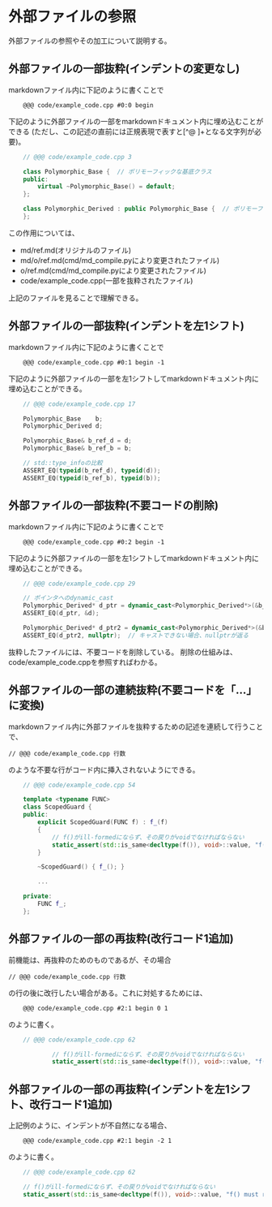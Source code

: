 <!-- md/ref.md -->
# 外部ファイルの参照 <a id="SS_2"></a>
外部ファイルの参照やその加工について説明する。

## 外部ファイルの一部抜粋(インデントの変更なし) <a id="SS_2_1"></a>
markdownファイル内に下記のように書くことで

        @@@ code/example_code.cpp #0:0 begin  

下記のように外部ファイルの一部をmarkdownドキュメント内に埋め込むことができる
(ただし、この記述の直前には正規表現で表すと[^@ ]+となる文字列が必要)。

```.cpp
    // @@@ code/example_code.cpp 3

    class Polymorphic_Base {  // ポリモーフィックな基底クラス
    public:
        virtual ~Polymorphic_Base() = default;
    };

    class Polymorphic_Derived : public Polymorphic_Base {  // ポリモーフィックな派生クラス
    };
```

この作用については、

* md/ref.md(オリジナルのファイル)
* md/o/ref.md(cmd/md_compile.pyにより変更されたファイル)
* o/ref.md(cmd/md_compile.pyにより変更されたファイル)
* code/example_code.cpp(一部を抜粋されたファイル)

上記のファイルを見ることで理解できる。

## 外部ファイルの一部抜粋(インデントを左1シフト) <a id="SS_2_2"></a>
markdownファイル内に下記のように書くことで

        @@@ code/example_code.cpp #0:1 begin -1

下記のように外部ファイルの一部を左1シフトしてmarkdownドキュメント内に埋め込むことができる。

```.cpp
    // @@@ code/example_code.cpp 17

    Polymorphic_Base    b;
    Polymorphic_Derived d;

    Polymorphic_Base& b_ref_d = d;
    Polymorphic_Base& b_ref_b = b;

    // std::type_infoの比較
    ASSERT_EQ(typeid(b_ref_d), typeid(d));
    ASSERT_EQ(typeid(b_ref_b), typeid(b));
```

## 外部ファイルの一部抜粋(不要コードの削除) <a id="SS_2_3"></a>
markdownファイル内に下記のように書くことで

        @@@ code/example_code.cpp #0:2 begin -1

下記のように外部ファイルの一部を左1シフトしてmarkdownドキュメント内に埋め込むことができる。

```.cpp
    // @@@ code/example_code.cpp 29

    // ポインタへのdynamic_cast
    Polymorphic_Derived* d_ptr = dynamic_cast<Polymorphic_Derived*>(&b_ref_d);
    ASSERT_EQ(d_ptr, &d);

    Polymorphic_Derived* d_ptr2 = dynamic_cast<Polymorphic_Derived*>(&b_ref_b);
    ASSERT_EQ(d_ptr2, nullptr);  // キャストできない場合、nullptrが返る
```

抜粋したファイルには、不要コードを削除している。
削除の仕組みは、code/example_code.cppを参照すればわかる。

## 外部ファイルの一部の連続抜粋(不要コードを「...」に変換) <a id="SS_2_4"></a>
markdownファイル内に外部ファイルを抜粋するための記述を連続して行うことで、

    // @@@ code/example_code.cpp 行数

のような不要な行がコード内に挿入されないようにできる。

```.cpp
    // @@@ code/example_code.cpp 54

    template <typename FUNC>
    class ScopedGuard {
    public:
        explicit ScopedGuard(FUNC f) : f_(f)
        {
            // f()がill-formedにならず、その戻りがvoidでなければならない
            static_assert(std::is_same<decltype(f()), void>::value, "f() must return void");
        }

        ~ScopedGuard() { f_(); }

        ...

    private:
        FUNC f_;
    };
```

## 外部ファイルの一部の再抜粋(改行コード1追加) <a id="SS_2_5"></a>
前機能は、再抜粋のためのものであるが、その場合

    // @@@ code/example_code.cpp 行数

の行の後に改行したい場合がある。これに対処するためには、

        @@@ code/example_code.cpp #2:1 begin 0 1

のように書く。

```.cpp
    // @@@ code/example_code.cpp 62

            // f()がill-formedにならず、その戻りがvoidでなければならない
            static_assert(std::is_same<decltype(f()), void>::value, "f() must return void");
```

## 外部ファイルの一部の再抜粋(インデントを左1シフト、改行コード1追加) <a id="SS_2_6"></a>
上記例のように、インデントが不自然になる場合、

        @@@ code/example_code.cpp #2:1 begin -2 1

のように書く。

```.cpp
    // @@@ code/example_code.cpp 62

    // f()がill-formedにならず、その戻りがvoidでなければならない
    static_assert(std::is_same<decltype(f()), void>::value, "f() must return void");
```


